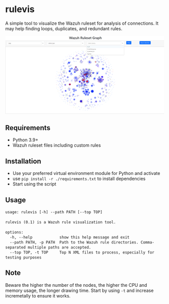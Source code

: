 # rulevis

A simple tool to visualize the Wazuh ruleset for analysis of connections. It may help finding loops, duplicates, and redundant rules.

![A screenshot from default ruleset](/assets/screenshot.png)


## Requirements

- Python 3.9+
- Wazuh ruleset files including custom rules

## Installation

- Use your preferred virtual environment module for Python and activate
- use `pip install -r ./requirements.txt` to install dependencies
- Start using the script

## Usage

```shell
usage: rulevis [-h] --path PATH [--top TOP]

rulevis (0.1) is a Wazuh rule visualization tool.

options:
  -h, --help            show this help message and exit
  --path PATH, -p PATH  Path to the Wazuh rule directories. Comma-separated multiple paths are accepted.
  --top TOP, -t TOP     Top N XML files to process, especially for testing purposes
```

## Note

Beware the higher the number of the nodes, the higher the CPU and memory usage, the longer drawing time. Start by using `-t` and increase incremetally to ensure it works.
